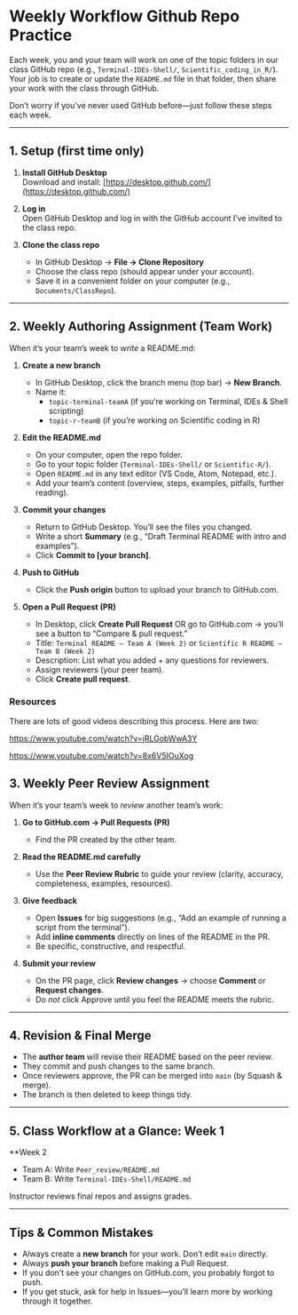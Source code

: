 # Weekly Workflow Github Repo Practice

Each week, you and your team will work on one of the topic folders in our class GitHub repo (e.g., `Terminal-IDEs-Shell/`, `Scientific_coding_in_R/`). Your job is to create or update the `README.md` file in that folder, then share your work with the class through GitHub.  

Don’t worry if you’ve never used GitHub before—just follow these steps each week.

---

## 1. Setup (first time only)

1. **Install GitHub Desktop**  
   Download and install: [https://desktop.github.com/](https://desktop.github.com/)

2. **Log in**  
   Open GitHub Desktop and log in with the GitHub account I’ve invited to the class repo.  

3. **Clone the class repo**  
   - In GitHub Desktop → **File → Clone Repository**  
   - Choose the class repo (should appear under your account).  
   - Save it in a convenient folder on your computer (e.g., `Documents/ClassRepo`).  

---

## 2. Weekly Authoring Assignment (Team Work)

When it’s your team’s week to *write* a README.md:  

1. **Create a new branch**  
   - In GitHub Desktop, click the branch menu (top bar) → **New Branch**.  
   - Name it:  
     - `topic-terminal-teamA` (if you’re working on Terminal, IDEs & Shell scripting)  
     - `topic-r-teamB` (if you’re working on Scientific coding in R)  

2. **Edit the README.md**  
   - On your computer, open the repo folder.  
   - Go to your topic folder (`Terminal-IDEs-Shell/` or `Scientific-R/`).  
   - Open `README.md` in any text editor (VS Code, Atom, Notepad, etc.).  
   - Add your team’s content (overview, steps, examples, pitfalls, further reading).  

3. **Commit your changes**  
   - Return to GitHub Desktop. You’ll see the files you changed.  
   - Write a short **Summary** (e.g., “Draft Terminal README with intro and examples”).  
   - Click **Commit to [your branch]**.  

4. **Push to GitHub**  
   - Click the **Push origin** button to upload your branch to GitHub.com.  

5. **Open a Pull Request (PR)**  
   - In Desktop, click **Create Pull Request** OR go to GitHub.com → you’ll see a button to “Compare & pull request.”  
   - Title: `Terminal README – Team A (Week 2)` or `Scientific R README – Team B (Week 2)`  
   - Description: List what you added + any questions for reviewers.  
   - Assign reviewers (your peer team).  
   - Click **Create pull request**.  

### Resources
There are lots of good videos describing this process. Here are two:

https://www.youtube.com/watch?v=jRLGobWwA3Y

https://www.youtube.com/watch?v=8x6V5IOuXog 



## 3. Weekly Peer Review Assignment

When it’s your team’s week to *review* another team’s work:  

1. **Go to GitHub.com → Pull Requests (PR)**  
   - Find the PR created by the other team.  

2. **Read the README.md carefully**  
   - Use the **Peer Review Rubric** to guide your review (clarity, accuracy, completeness, examples, resources).  

3. **Give feedback**  
   - Open **Issues** for big suggestions (e.g., “Add an example of running a script from the terminal”).  
   - Add **inline comments** directly on lines of the README in the PR.  
   - Be specific, constructive, and respectful.  

4. **Submit your review**  
   - On the PR page, click **Review changes** → choose **Comment** or **Request changes**.  
   - Do *not* click Approve until you feel the README meets the rubric.  

---

## 4. Revision & Final Merge

- The **author team** will revise their README based on the peer review.  
- They commit and push changes to the same branch.  
- Once reviewers approve, the PR can be merged into `main` (by Squash & merge).  
- The branch is then deleted to keep things tidy.  

---

## 5. Class Workflow at a Glance: Week 1

**Week 2 
- Team A: Write `Peer_review/README.md`  
- Team B: Write `Terminal-IDEs-Shell/README.md`  

Instructor reviews final repos and assigns grades.  

---

## Tips & Common Mistakes

- Always create a **new branch** for your work. Don’t edit `main` directly.  
- Always **push your branch** before making a Pull Request.  
- If you don’t see your changes on GitHub.com, you probably forgot to push.  
- If you get stuck, ask for help in Issues—you’ll learn more by working through it together.  

